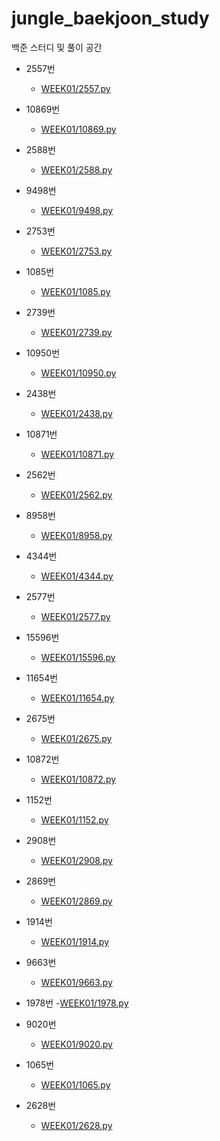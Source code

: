 # jungle_baekjoon_study
백준 스터디 및 풀이 공간
* 2557번
    - [WEEK01/2557.py](WEEK01/2557.py)

* 10869번
    - [WEEK01/10869.py](WEEK01/10869.py)

* 2588번
    - [WEEK01/2588.py](WEEK01/2588.py)

* 9498번
    - [WEEK01/9498.py](WEEK01/9498.py)

* 2753번
    - [WEEK01/2753.py](WEEK01/2753.py)

* 1085번
    - [WEEK01/1085.py](WEEK01/1085.py)

* 2739번
    - [WEEK01/2739.py](WEEK01/2739.py)

* 10950번
    - [WEEK01/10950.py](WEEK01/10950.py)

* 2438번
    - [WEEK01/2438.py](WEEK01/2438.py)

* 10871번
    - [WEEK01/10871.py](WEEK01/10871.py)

* 2562번
    - [WEEK01/2562.py](WEEK01/2562.py)

* 8958번
    - [WEEK01/8958.py](WEEK01/8958.py)

* 4344번
    - [WEEK01/4344.py](WEEK01/4344.py)

* 2577번
    - [WEEK01/2577.py](WEEK01/2577.py)

* 15596번
    - [WEEK01/15596.py](WEEK01/15596.py)

* 11654번
    - [WEEK01/11654.py](WEEK01/11654.py)

* 2675번
    - [WEEK01/2675.py](WEEK01/2675.py)

* 10872번
    - [WEEK01/10872.py](WEEK01/10872.py)

* 1152번
    - [WEEK01/1152.py](WEEK01/1152.py)

* 2908번
    - [WEEK01/2908.py](WEEK01/2908.py)

* 2869번
    - [WEEK01/2869.py](WEEK0/2869.py)

* 1914번
    - [WEEK01/1914.py](WEEK01/1914.py)

* 9663번
    - [WEEK01/9663.py](WEEK01/9663.py)

* 1978번
    -[WEEK01/1978.py](WEEK01/1978.py)

* 9020번
    - [WEEK01/9020.py](WEEK01/9020.py)

* 1065번
    - [WEEK01/1065.py](WEEK01/1065.py)

* 2628번
    - [WEEK01/2628.py](WEEK01/2628.py)
